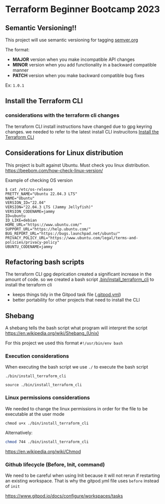 # Terraform Beginner Bootcamp 2023

## Semantic Versioning!!

This project will use semantic versioning for tagging
[semver.org](https://semver.org/)


The format:
- **MAJOR** version when you make incompatible API changes
- **MINOR** version when you add functionality in a backward compatible manner
- **PATCH** version when you make backward compatible bug fixes

Ex: `1.0.1`

## Install the Terraform CLI

### considerations with the terraform cli changes
The terraform CLI install instructions have changed due to gpg keyring changes. we needed to refer to the latest install CLI instrucitons
[Install the Terraform CLI](https://developer.hashicorp.com/terraform/tutorials/aws-get-started/install-cli)

## Considerations for Linux distribution
This project is built against Ubuntu. Must check you linux distribution.
https://beebom.com/how-check-linux-version/

Example of checking OS version
```
$ cat /etc/os-release
PRETTY_NAME="Ubuntu 22.04.3 LTS"
NAME="Ubuntu"
VERSION_ID="22.04"
VERSION="22.04.3 LTS (Jammy Jellyfish)"
VERSION_CODENAME=jammy
ID=ubuntu
ID_LIKE=debian
HOME_URL="https://www.ubuntu.com/"
SUPPORT_URL="https://help.ubuntu.com/"
BUG_REPORT_URL="https://bugs.launchpad.net/ubuntu/"
PRIVACY_POLICY_URL="https://www.ubuntu.com/legal/terms-and-policies/privacy-policy"
UBUNTU_CODENAME=jammy
```

## Refactoring bash scripts
The terraform CLI gpg deprication created a significant increase in the amount of code. so we created a bash script [.bin/install_terraform_cli](./bin/install_terraform_cli) to install the terraform cli
- keeps things tidy in the Gitpod task file ([.gitpod.yml](.gitpod.yml))
- better portability for other projects that need to install the CLI


## Shebang
A shebang tells the bash script what program will interpret the script
https://en.wikipedia.org/wiki/Shebang_(Unix)

For this project we used this format `#!/usr/bin/env bash`

### Execution considerations 
When executing the bash script we use `./` to execute the bash script

`./bin/install_terraform_cli`

`source ./bin/install_terraform_cli`

### Linux permissions considerations

We needed to change the linux permissions in order for the file to be executable at the user mode

`chmod u+x ./bin/install_terraform_cli`

Alternatively:

```sh
chmod 744 ./bin/install_terraform_cli
```

https://en.wikipedia.org/wiki/Chmod

### Github lifecycle (Before, Init, command)

We need to be careful when using Init because it will not rerun if restarting an existing workspace. That is why the gitpod.yml file uses `before` instead of `init`

https://www.gitpod.io/docs/configure/workspaces/tasks
